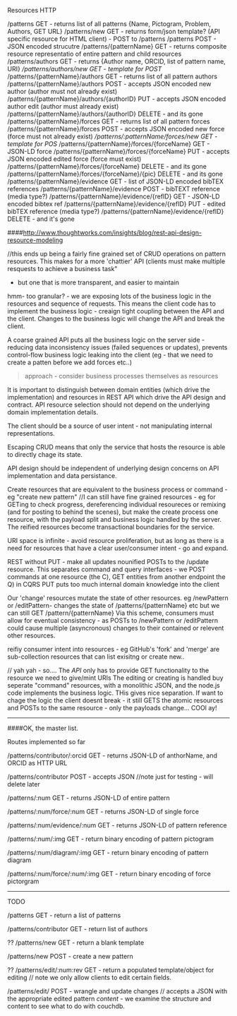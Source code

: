 
Resources											HTTP

/patterns											GET - returns list of all patterns {Name, Pictogram, Problem, Authors, GET URL}
/patterns/new										GET - returns form/json template? (API specific resource for HTML client) - POST to /patterns
/patterns											POST - JSON encoded strucutre 
/patterns/{patternName}								GET - returns composite resource representatio of entire pattern and child resources
/patterns/authors 									GET - returns {Author name, ORCID, list of pattern name, URI}
*/patterns/authors/new								GET - template for POST*
/patterns/{patternName}/authors						GET - returns list of all pattern authors
/patterns/{patternName}/authors						POST - accepts JSON encoded new author (author must not already exist)
/patterns/{patternName}/authors/{authorID}			PUT - accepts JSON encoded author edit (author must already exist)
/patterns/{patternName}/authors/{authorID}			DELETE - and its gone
/patterns/{patternName}/forces						GET - returns list of all pattern forces
/patterns/{patternName}/forces						POST - accepts JSON encoded new force (force must not already exist)
*/patterns/:patternName/forces/new					GET - template for POS*
/patterns/{patternName}/forces/{forceName}   		GET - JSON-LD force
/patterns/{patternName}/forces/{forceName}   		PUT - accepts JSON encoded edited force (force must exist)
/patterns/{patternName}/forces/{forceName}   		DELETE - and its gone  
/patterns/{patternName}/forces/{forceName}/{pic}   	DELETE - and its gone  
/patterns/{patternName}/evidence					GET - list of JSON-LD encoded bibTEX references
/patterns/{patternName}/evidence					POST - bibTEXT reference (media type?)
/patterns/{patternName}/evidence/{refID}			GET - JSON-LD encoded bibtex ref
/patterns/{patternName}/evidence/{refID}			PUT - edited bibTEX reference (media type?)
/patterns/{patternName}/evidence/{refID}			DELETE - and it's gone


####http://www.thoughtworks.com/insights/blog/rest-api-design-resource-modeling

//this ends up being a fairly fine grained set of CRUD operations on pattern resources.
This makes for a more 'chattier' API (clients must make multiple resquests to achieve a business task" 
- but one that is more transparent, and easier to maintain

hmm- too granular? - we are exposing lots of the business logic in the resources and sequence of requests.
This means the client code has to implement the business logic - creaign tight coupling between the API and the client.
Changes to the business logic will change the API and break the client.

A coarse grained API puts all the business logic on the server side - reducing data inconsistency issues (failed sequences or updates), prevents control-flow business logic leaking into the client (eg - that we need to create a patten before we add forces etc..)

> approach - consider business processes themselves as resources

It is important to distinguish between domain entities (which drive the implementation) and resources in REST API which drive the API design and contract.
API resource selection should not depend on the underlying domain implementation details.

The client should be a source of user intent - not manipulating internal representations. 

Escaping CRUD means that only the service that hosts the resource is able to directly chage its state.

API design should be independent of underlying design concerns on API implementation and data persistance.

Create resources that are equivalent to the business process or command - eg "create new pattern"
//I can still have fine grained resources - eg for GETing to check progress, dereferencing individual resoureces or remixing (and for posting to behind the scenes), but make the create process one resource, with the payload split and business logic handled by the server. The reified resources become transactional boundaries for the service.

URI space is infinite - avoid resource proliferation, but as long as there is a need for resources that have a clear user/consumer intent - go and expand.

REST without PUT - make all updates nounified POSTs to the /update resource.
This separates command and query interfaces - we POST commands at one resource (the C), GET entities from another endpoint the Q) in CQRS
PUT puts too much internal domain knowledge into the client


Our 'change' resources mutate the state of other resources.
eg /newPattern or /editPattern- changes the state of /patterns/{patternName} etc
but we can still GET /pattern/{patternName}
Via this scheme, consumers must allow for eventual consistency - as POSTs to /newPattern or /editPattern could cause multiple (asyncronous) changes to their contained or relevent other resources.

reifiy consumer intent into resources - eg GitHub's 'fork' and 'merge' are sub-collection resources that can list exisitng or create new..


//
yah yah - so....
The *API* only has to provide GET functionality to the resource we need to give/mint URIs 
The editing or creating is handled buy seperate "command" resources, with a monolithic JSON, and the node.js code implements the business logic.
THis gives nice separation. If want to chage the logic the client doesnt break - it still GETS the atomic resources and POSTs to the same resource - only the payloads change...
COOl ay!


---------
####OK, the master list.

Routes implemented so far

/patterns/contributor/:orcid 			GET - returns JSON-LD of anthorName, and ORCID as HTTP URL

/patterns/contributor					POST - accepts JSON  //note just for testing - will delete later

/patterns/:num							GET - returns JSON-LD of entire pattern

/patterns/:num/force/:num				GET - returns JSON-LD of single force

/patterns/:num/evidence/:num			GET - returns JSON-LD of pattern reference

/patterns/:num/:img 					GET - return binary encoding of pattern pictogram

/patterns/:num/diagram/:img 			GET - return binary encoding of pattern diagram

/patterns/:num/force/:num/:img 			GET - return binary encoding of force pictorgram


-----
TODO





/patterns								GET - return a list of patterns

/patterns/contributor					GET - return list of authors

??
/patterns/new 							GET - return a blank template

/patterns/new 							POST - create a new pattern

??
/patterns/edit/:num:rev					GET - return a populated template/object for editing // note we only allow clients to edit certain fields.

/patterns/edit/		 					POST - wrangle and update changes // accepts a JSON with the appropriate edited pattern _content_ - we examine the structure and content to see what to do with couchdb.